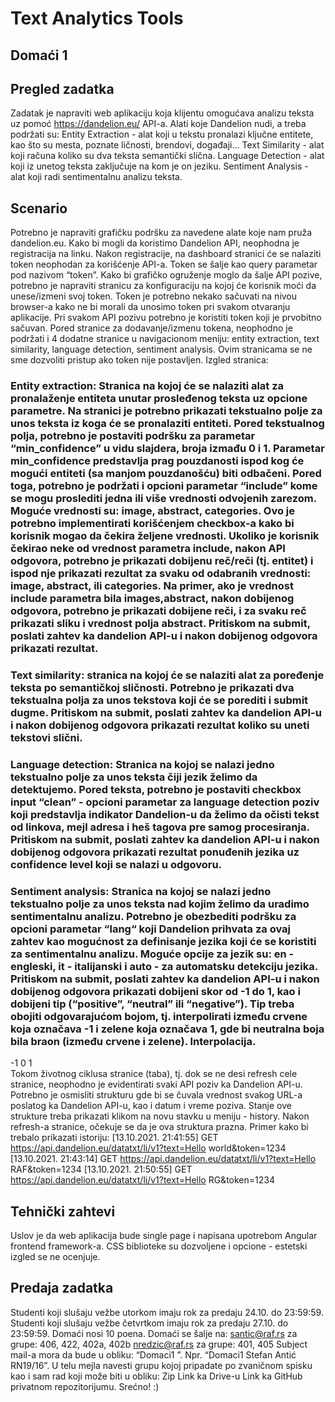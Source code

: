 # Text Analytics Tools
## Domaći 1
## Pregled zadatka
Zadatak je napraviti web aplikaciju koja klijentu omogućava analizu teksta uz pomoć https://dandelion.eu/ API-a.
Alati koje Dandelion nudi, a treba podržati su: 
Entity Extraction - alat koji u tekstu pronalazi ključne entitete, kao što su mesta, poznate ličnosti, brendovi, događaji…
Text Similarity - alat koji računa koliko su dva teksta semantički slična.
Language Detection - alat koji iz unetog teksta zaključuje na kom je on jeziku.
Sentiment Analysis - alat koji radi sentimentalnu analizu teksta.
## Scenario
Potrebno je napraviti grafičku podršku za navedene alate koje nam pruža dandelion.eu. Kako bi mogli da koristimo Dandelion API, neophodna je registracija na linku. Nakon registracije, na dashboard stranici će se nalaziti token neophodan za korišćenje API-a. Token se šalje kao query parametar pod nazivom “token”.
Kako bi grafičko ogruženje moglo da šalje API pozive, potrebno je napraviti stranicu za konfiguraciju na kojoj će korisnik moći da unese/izmeni svoj token. Token je potrebno nekako sačuvati na nivou browser-a kako ne bi morali da unosimo token pri svakom otvaranju aplikacije.
Pri svakom API pozivu potrebno je koristiti token koji je prvobitno sačuvan.
Pored stranice za dodavanje/izmenu tokena, neophodno je podržati i 4 dodatne stranice u navigacionom meniju: entity extraction, text similarity, language detection, sentiment analysis. Ovim stranicama se ne sme dozvoliti pristup ako token nije postavljen.
Izgled stranica:
### Entity extraction: Stranica na kojoj će se nalaziti alat za pronalaženje entiteta unutar prosleđenog teksta uz opcione parametre. Na stranici je potrebno prikazati tekstualno polje za unos teksta iz koga će se pronalaziti entiteti. Pored tekstualnog polja, potrebno je postaviti podršku za parametar “min_confidence” u vidu slajdera, broja izmađu 0 i 1. Parametar min_confidence predstavlja prag pouzdanosti ispod kog će mogući entiteti (sa manjom pouzdanošću) biti odbačeni. Pored toga, potrebno je podržati i opcioni parametar “include” kome se mogu proslediti jedna ili više vrednosti odvojenih zarezom. Moguće vrednosti su: image, abstract, categories. Ovo je potrebno implementirati korišćenjem checkbox-a kako bi korisnik mogao da čekira željene vrednosti. Ukoliko je korisnik čekirao neke od vrednost parametra include, nakon API odgovora, potrebno je prikazati dobijenu reč/reči (tj. entitet) i ispod nje prikazati rezultat za svaku od odabranih vrednosti: image, abstract, ili categories. Na primer, ako je vrednost include parametra bila images,abstract, nakon dobijenog odgovora, potrebno je prikazati dobijene reči, i za svaku reč prikazati sliku i vrednost polja abstract. Pritiskom na submit, poslati zahtev ka dandelion API-u i nakon dobijenog odgovora prikazati rezultat.


### Text similarity: stranica na kojoj će se nalaziti alat za poređenje teksta po semantičkoj sličnosti. Potrebno je prikazati dva tekstualna polja za unos tekstova koji će se porediti i submit dugme. Pritiskom na submit, poslati zahtev ka dandelion API-u i nakon dobijenog odgovora prikazati rezultat koliko su uneti tekstovi slični.


### Language detection: Stranica na kojoj se nalazi jedno tekstualno polje za unos teksta čiji jezik želimo da detektujemo. Pored teksta, potrebno je postaviti checkbox input “clean” - opcioni parametar za language detection poziv koji predstavlja indikator Dandelion-u da želimo da očisti tekst od linkova, mejl adresa i heš tagova pre samog procesiranja. Pritiskom na submit, poslati zahtev ka dandelion API-u i nakon dobijenog odgovora prikazati rezultat ponuđenih jezika uz confidence level koji se nalazi u odgovoru. 


### Sentiment analysis: Stranica na kojoj se nalazi jedno tekstualno polje za unos teksta nad kojim želimo da uradimo sentimentalnu analizu. Potrebno je obezbediti podršku za opcioni parametar “lang“ koji Dandelion prihvata za ovaj zahtev kao mogućnost za definisanje jezika koji će se koristiti za sentimentalnu analizu. Moguće opcije za jezik su: en - engleski, it - italijanski i auto - za automatsku detekciju jezika. Pritiskom na submit, poslati zahtev ka dandelion API-u i nakon dobijenog odgovora prikazati dobijeni skor od -1 do 1, kao i dobijeni tip (“positive”, “neutral” ili “negative”). Tip treba obojiti odgovarajućom bojom, tj. interpolirati između crvene koja označava -1 i zelene koja označava 1, gde bi neutralna boja bila braon (između crvene i zelene). Interpolacija.


-1                    0                    1    
Tokom životnog ciklusa stranice (taba), tj. dok se ne desi refresh cele stranice, neophodno je evidentirati svaki API poziv ka Dandelion API-u. Potrebno je osmisliti strukturu gde bi se čuvala vrednost svakog URL-a poslatog ka Dandelion API-u, kao i datum i vreme poziva. Stanje ove strukture treba prikazati klikom na novu stavku u meniju - history. Nakon refresh-a stranice, očekuje se da je ova struktura prazna. Primer kako bi trebalo prikazati istoriju: 
[13.10.2021. 21:41:55] GET https://api.dandelion.eu/datatxt/li/v1?text=Hello world&token=1234
[13.10.2021. 21:43:14] GET https://api.dandelion.eu/datatxt/li/v1?text=Hello RAF&token=1234
[13.10.2021. 21:50:55] GET https://api.dandelion.eu/datatxt/li/v1?text=Hello RG&token=1234
## Tehnički zahtevi
Uslov je da web aplikacija bude single page i napisana upotrebom Angular frontend framework-a. CSS biblioteke su dozvoljene i opcione - estetski izgled se ne ocenjuje.
## Predaja zadatka
Studenti koji slušaju vežbe utorkom imaju rok za predaju 24.10. do 23:59:59.  Studenti koji slušaju vežbe četvrtkom imaju rok za predaju 27.10. do 23:59:59. 
Domaći nosi 10 poena.
Domaći se šalje na: 
santic@raf.rs za grupe: 406, 422, 402a, 402b
nredzic@raf.rs za grupe: 401, 405
Subject mail-a mora da bude u obliku: “Domaci1 <Ime> <Prezime> <Indeks>”. Npr. “Domaci1 Stefan Antić RN19/16”. U telu mejla navesti grupu kojoj pripadate po zvaničnom spisku kao i sam rad koji može biti u obliku:
Zip
Link ka Drive-u
Link ka GitHub privatnom repozitorijumu.
Srećno! :)

